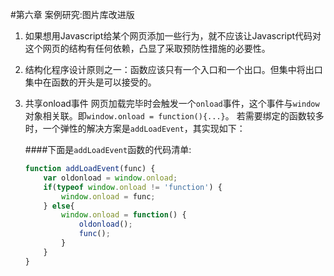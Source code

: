 #第六章 案例研究:图片库改进版
1. 如果想用Javascript给某个网页添加一些行为，就不应该让Javascript代码对这个网页的结构有任何依赖，凸显了采取预防性措施的必要性。

2. 结构化程序设计原则之一：函数应该只有一个入口和一个出口。但集中将出口集中在函数的开头是可以接受的。

3. 共享onload事件
    网页加载完毕时会触发一个```onload```事件，这个事件与```window```对象相关联。即```window.onload = function(){...}```。
    若需要绑定的函数较多时，一个弹性的解决方案是```addLoadEvent```，其实现如下：

    ####下面是```addLoadEvent```函数的代码清单:

    ```javascript
    function addLoadEvent(func) {  
        var oldonload = window.onload;
        if(typeof window.onload != 'function') {  
            window.onload = func;  
        } else{
            window.onload = function() {
                oldonload();
                func();
            }
        }
    }
    ```
